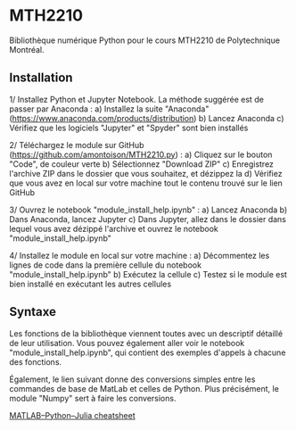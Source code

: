 # MTH2210

Bibliothèque numérique Python pour le cours MTH2210 de Polytechnique Montréal.

## Installation

1/ Installez Python et Jupyter Notebook. La méthode suggérée est de passer par Anaconda :
	a) Installez la suite "Anaconda" (https://www.anaconda.com/products/distribution)
	b) Lancez Anaconda
	c) Vérifiez que les logiciels "Jupyter" et "Spyder" sont bien installés

2/ Téléchargez le module sur GitHub (https://github.com/amontoison/MTH2210.py) :
	a) Cliquez sur le bouton "Code", de couleur verte
	b) Sélectionnez "Download ZIP"
	c) Enregistrez l'archive ZIP dans le dossier que vous souhaitez, et dézippez la
	d) Vérifiez que vous avez en local sur votre machine tout le contenu trouvé sur le lien GitHub

3/ Ouvrez le notebook "module_install_help.ipynb" :
	a) Lancez Anaconda
	b) Dans Anaconda, lancez Jupyter
	c) Dans Jupyter, allez dans le dossier dans lequel vous avez dézippé l'archive et ouvrez le notebook "module_install_help.ipynb"

4/ Installez le module en local sur votre machine :
	a) Décommentez les lignes de code dans la première cellule du notebook "module_install_help.ipynb"
	b) Exécutez la cellule
	c) Testez si le module est bien installé en exécutant les autres cellules


## Syntaxe

Les fonctions de la bibliothèque viennent toutes avec un descriptif détaillé de leur utilisation. Vous pouvez également aller voir le notebook "module_install_help.ipynb", qui contient des exemples d'appels à chacune des fonctions.

Également, le lien suivant donne des conversions simples entre les commandes de base de MatLab et celles de Python. Plus précisément, le module "Numpy" sert à faire les conversions.

[MATLAB–Python–Julia cheatsheet](https://cheatsheets.quantecon.org/)

